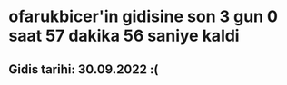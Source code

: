 # ofarukbicer'in gidisine son 3 gun 0 saat 57 dakika 56 saniye kaldi

## Gidis tarihi: 30.09.2022 :(
